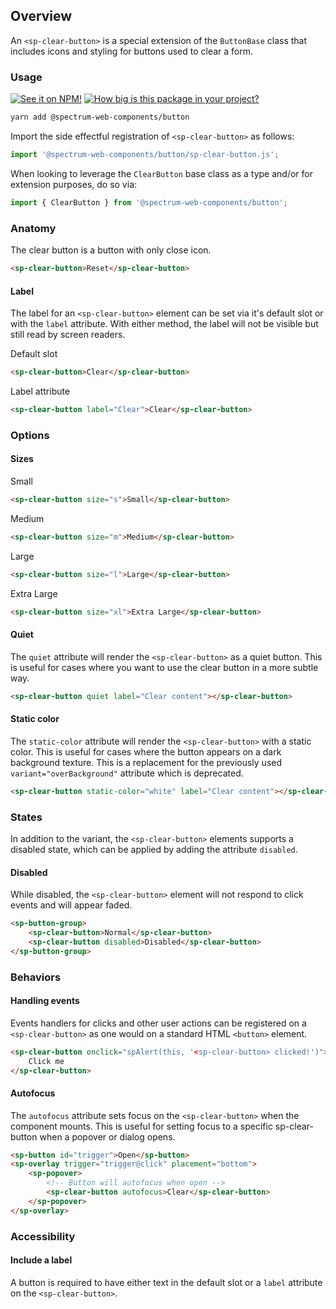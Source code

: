 ## Overview

An `<sp-clear-button>` is a special extension of the `ButtonBase` class that includes icons and styling for buttons used to clear a form.

### Usage

[![See it on NPM!](https://img.shields.io/npm/v/@spectrum-web-components/button?style=for-the-badge)](https://www.npmjs.com/package/@spectrum-web-components/button)
[![How big is this package in your project?](https://img.shields.io/bundlephobia/minzip/@spectrum-web-components/button?style=for-the-badge)](https://bundlephobia.com/result?p=@spectrum-web-components/button)

```zsh
yarn add @spectrum-web-components/button
```

Import the side effectful registration of `<sp-clear-button>` as follows:

```ts
import '@spectrum-web-components/button/sp-clear-button.js';
```

When looking to leverage the `ClearButton` base class as a type and/or for extension purposes, do so via:

```ts
import { ClearButton } from '@spectrum-web-components/button';
```

### Anatomy

The clear button is a button with only close icon.

```html
<sp-clear-button>Reset</sp-clear-button>
```

#### Label

The label for an `<sp-clear-button>` element can be set via it's default slot or with the `label` attribute. With either method, the label will not be visible but still read by screen readers.

<sp-tabs selected="attribute" auto label="Labelling a button">
<sp-tab value="slot">Default slot</sp-tab>
<sp-tab-panel value="slot">

```html demo
<sp-clear-button>Clear</sp-clear-button>
```

</sp-tab-panel>
<sp-tab value="attribute">Label attribute</sp-tab>
<sp-tab-panel value="attribute">

```html demo
<sp-clear-button label="Clear">Clear</sp-clear-button>
```

</sp-tab-panel>
</sp-tabs>

### Options

#### Sizes

<sp-tabs selected="m" auto label="Size attribute options">
<sp-tab value="s">Small</sp-tab>
<sp-tab-panel value="s">

```html demo
<sp-clear-button size="s">Small</sp-clear-button>
```

</sp-tab-panel>
<sp-tab value="m">Medium</sp-tab>
<sp-tab-panel value="m">

```html demo
<sp-clear-button size="m">Medium</sp-clear-button>
```

</sp-tab-panel>
<sp-tab value="l">Large</sp-tab>
<sp-tab-panel value="l">

```html demo
<sp-clear-button size="l">Large</sp-clear-button>
```

</sp-tab-panel>
<sp-tab value="xl">Extra Large</sp-tab>
<sp-tab-panel value="xl">

```html demo
<sp-clear-button size="xl">Extra Large</sp-clear-button>
```

</sp-tab-panel>
</sp-tabs>

#### Quiet

The `quiet` attribute will render the `<sp-clear-button>` as a quiet button. This is useful for cases where you want to use the clear button in a more subtle way.

```html
<sp-clear-button quiet label="Clear content"></sp-clear-button>
```

#### Static color

The `static-color` attribute will render the `<sp-clear-button>` with a static color. This is useful for cases where the button appears on a dark background texture. This is a replacement for the previously used `variant="overBackground"` attribute which is deprecated.

```html
<sp-clear-button static-color="white" label="Clear content"></sp-clear-button>
```

### States

In addition to the variant, the `<sp-clear-button>` elements supports a disabled state, which can be applied by adding the attribute `disabled`.

#### Disabled

While disabled, the `<sp-clear-button>` element will not respond to click events and will appear faded.

```html
<sp-button-group>
    <sp-clear-button>Normal</sp-clear-button>
    <sp-clear-button disabled>Disabled</sp-clear-button>
</sp-button-group>
```

### Behaviors

#### Handling events

Events handlers for clicks and other user actions can be registered on a
`<sp-clear-button>` as one would on a standard HTML `<button>` element.

```html
<sp-clear-button onclick="spAlert(this, '<sp-clear-button> clicked!')">
    Click me
</sp-clear-button>
```

#### Autofocus

The `autofocus` attribute sets focus on the `<sp-clear-button>` when the component
mounts. This is useful for setting focus to a specific sp-clear-button when a
popover or dialog opens.

```html
<sp-button id="trigger">Open</sp-button>
<sp-overlay trigger="trigger@click" placement="bottom">
    <sp-popover>
        <!-- Button will autofocus when open -->
        <sp-clear-button autofocus>Clear</sp-clear-button>
    </sp-popover>
</sp-overlay>
```

### Accessibility

#### Include a label

A button is required to have either text in the default slot or a `label` attribute on the `<sp-clear-button>`.
